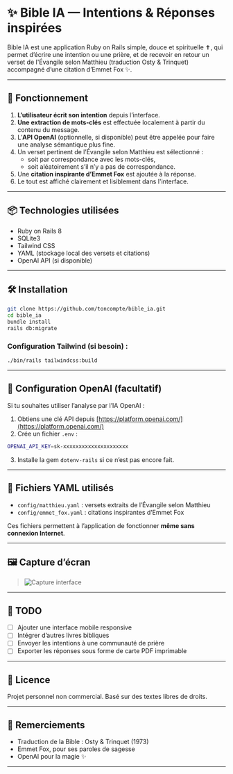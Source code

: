 
# ✨ Bible IA — Intentions & Réponses inspirées

Bible IA est une application Ruby on Rails simple, douce et spirituelle ✝️, qui permet d’écrire une intention ou une prière, et de recevoir en retour un verset de l'Évangile selon Matthieu (traduction Osty & Trinquet) accompagné d’une citation d’Emmet Fox ✨.

---

## 🧠 Fonctionnement

1. **L’utilisateur écrit son intention** depuis l’interface.
2. **Une extraction de mots-clés** est effectuée localement à partir du contenu du message.
3. L’**API OpenAI** (optionnelle, si disponible) peut être appelée pour faire une analyse sémantique plus fine.
4. Un verset pertinent de l’Évangile selon Matthieu est sélectionné :
   - soit par correspondance avec les mots-clés,
   - soit aléatoirement s’il n’y a pas de correspondance.
5. Une **citation inspirante d’Emmet Fox** est ajoutée à la réponse.
6. Le tout est affiché clairement et lisiblement dans l'interface.

---

## 📦 Technologies utilisées

- Ruby on Rails 8
- SQLite3
- Tailwind CSS
- YAML (stockage local des versets et citations)
- OpenAI API (si disponible)

---

## 🛠 Installation

```bash
git clone https://github.com/toncompte/bible_ia.git
cd bible_ia
bundle install
rails db:migrate
```

### Configuration Tailwind (si besoin) :

```bash
./bin/rails tailwindcss:build
```

---

## 🔐 Configuration OpenAI (facultatif)

Si tu souhaites utiliser l’analyse par l’IA OpenAI :

1. Obtiens une clé API depuis [https://platform.openai.com/](https://platform.openai.com/)
2. Crée un fichier `.env` :

```bash
OPENAI_API_KEY=sk-xxxxxxxxxxxxxxxxxxxxx
```

3. Installe la gem `dotenv-rails` si ce n’est pas encore fait.

---

## 📁 Fichiers YAML utilisés

* `config/matthieu.yaml` : versets extraits de l’Évangile selon Matthieu
* `config/emmet_fox.yaml` : citations inspirantes d’Emmet Fox

Ces fichiers permettent à l’application de fonctionner **même sans connexion Internet**.

---

## 🖼 Capture d’écran

> ![Capture interface](doc/screenshot.png)

---

## 📌 TODO

* [ ] Ajouter une interface mobile responsive
* [ ] Intégrer d’autres livres bibliques
* [ ] Envoyer les intentions à une communauté de prière
* [ ] Exporter les réponses sous forme de carte PDF imprimable

---

## 📜 Licence

Projet personnel non commercial. Basé sur des textes libres de droits.

---

## 🙏 Remerciements

* Traduction de la Bible : Osty & Trinquet (1973)
* Emmet Fox, pour ses paroles de sagesse
* OpenAI pour la magie ✨

---


